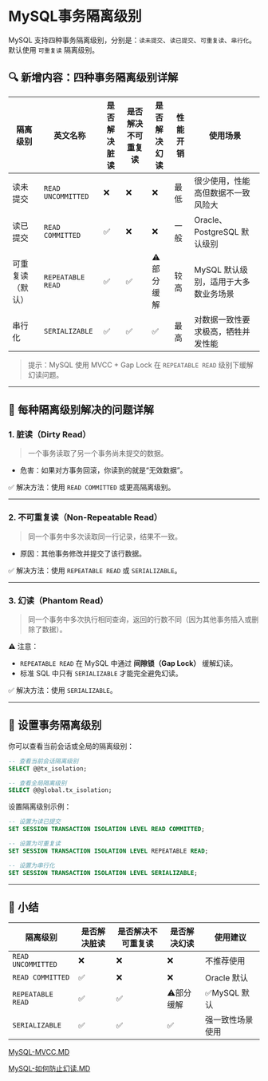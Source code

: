 # MySQL事务隔离级别

MySQL 支持四种事务隔离级别，分别是：`读未提交`、`读已提交`、`可重复读`、`串行化`。默认使用 `可重复读` 隔离级别。

## 🔍 新增内容：四种事务隔离级别详解

| 隔离级别             | 英文名称                  | 是否解决脏读 | 是否解决不可重复读 | 是否解决幻读 | 性能开销 | 使用场景 |
|----------------------|---------------------------|-------------|-------------------|--------------|-----------|----------|
| 读未提交             | `READ UNCOMMITTED`        | ❌           | ❌                 | ❌            | 最低      | 很少使用，性能高但数据不一致风险大 |
| 读已提交             | `READ COMMITTED`          | ✅           | ❌                 | ❌            | 一般      | Oracle、PostgreSQL 默认级别 |
| 可重复读（默认）     | `REPEATABLE READ`         | ✅           | ✅                 | ⚠️部分缓解     | 较高      | MySQL 默认级别，适用于大多数业务场景 |
| 串行化               | `SERIALIZABLE`            | ✅           | ✅                 | ✅            | 最高      | 对数据一致性要求极高，牺牲并发性能 |


> 提示：MySQL 使用 MVCC + Gap Lock 在 `REPEATABLE READ` 级别下缓解幻读问题。

---

## 📌 每种隔离级别解决的问题详解

### 1. **脏读（Dirty Read）**
> 一个事务读取了另一个事务尚未提交的数据。

- 危害：如果对方事务回滚，你读到的就是“无效数据”。

✅ 解决方法：使用 `READ COMMITTED` 或更高隔离级别。

---

### 2. **不可重复读（Non-Repeatable Read）**
> 同一个事务中多次读取同一行记录，结果不一致。

- 原因：其他事务修改并提交了该行数据。

✅ 解决方法：使用 `REPEATABLE READ` 或 `SERIALIZABLE`。

---

### 3. **幻读（Phantom Read）**
> 同一个事务中多次执行相同查询，返回的行数不同（因为其他事务插入或删除了数据）。

⚠️ 注意：
- `REPEATABLE READ` 在 MySQL 中通过 **间隙锁（Gap Lock）** 缓解幻读。
- 标准 SQL 中只有 `SERIALIZABLE` 才能完全避免幻读。

✅ 解决方法：使用 `SERIALIZABLE`。

---

## 🔐 设置事务隔离级别

你可以查看当前会话或全局的隔离级别：

```sql
-- 查看当前会话隔离级别
SELECT @@tx_isolation;

-- 查看全局隔离级别
SELECT @@global.tx_isolation;
```

设置隔离级别示例：

```sql
-- 设置为读已提交
SET SESSION TRANSACTION ISOLATION LEVEL READ COMMITTED;

-- 设置为可重复读
SET SESSION TRANSACTION ISOLATION LEVEL REPEATABLE READ;

-- 设置为串行化
SET SESSION TRANSACTION ISOLATION LEVEL SERIALIZABLE;
```

---

## 🧩 小结

| 隔离级别             | 是否解决脏读 | 是否解决不可重复读 | 是否解决幻读 | 使用建议 |
|----------------------|--------------|---------------------|---------------|-----------|
| `READ UNCOMMITTED`   | ❌            | ❌                   | ❌              | 不推荐使用 |
| `READ COMMITTED`     | ✅            | ❌                   | ❌              | Oracle 默认 |
| `REPEATABLE READ`    | ✅            | ✅                   | ⚠️部分缓解        | ✅MySQL 默认 |
| `SERIALIZABLE`       | ✅            | ✅                   | ✅               | 强一致性场景使用 |

[MySQL-MVCC.MD](MySQL-MVCC.MD)

[MySQL-如何防止幻读.MD](MySQL-%E5%A6%82%E4%BD%95%E9%98%B2%E6%AD%A2%E5%B9%BB%E8%AF%BB.MD)